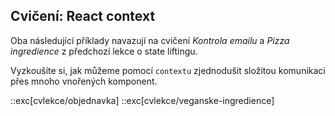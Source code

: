 ## Cvičení: React context

Oba následující příklady navazují na cvičení *Kontrola emailu* a *Pizza ingredience* z předchozí lekce o state liftingu.

Vyzkoušíte si, jak můžeme pomocí `contextu` zjednodušit složitou komunikaci přes mnoho vnořených komponent.

::exc[cvlekce/objednavka]
::exc[cvlekce/veganske-ingredience]
